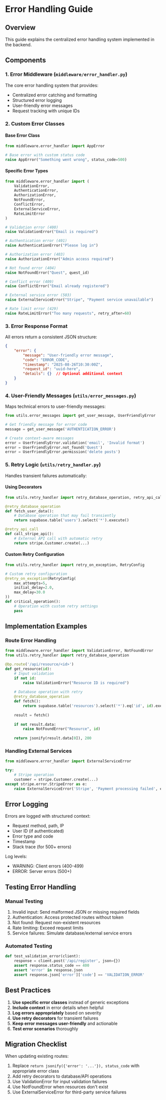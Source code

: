# Error Handling Guide

## Overview
This guide explains the centralized error handling system implemented in the backend.

## Components

### 1. Error Middleware (`middleware/error_handler.py`)
The core error handling system that provides:
- Centralized error catching and formatting
- Structured error logging
- User-friendly error messages
- Request tracking with unique IDs

### 2. Custom Error Classes

#### Base Error Class
```python
from middleware.error_handler import AppError

# Base error with custom status code
raise AppError("Something went wrong", status_code=500)
```

#### Specific Error Types
```python
from middleware.error_handler import (
    ValidationError,
    AuthenticationError, 
    AuthorizationError,
    NotFoundError,
    ConflictError,
    ExternalServiceError,
    RateLimitError
)

# Validation error (400)
raise ValidationError("Email is required")

# Authentication error (401)
raise AuthenticationError("Please log in")

# Authorization error (403)
raise AuthorizationError("Admin access required")

# Not found error (404)
raise NotFoundError("Quest", quest_id)

# Conflict error (409)
raise ConflictError("Email already registered")

# External service error (503)
raise ExternalServiceError("Stripe", "Payment service unavailable")

# Rate limit error (429)
raise RateLimitError("Too many requests", retry_after=60)
```

### 3. Error Response Format
All errors return a consistent JSON structure:
```json
{
    "error": {
        "message": "User-friendly error message",
        "code": "ERROR_CODE",
        "timestamp": "2025-08-26T10:30:00Z",
        "request_id": "uuid-here",
        "details": {}  // Optional additional context
    }
}
```

### 4. User-Friendly Messages (`utils/error_messages.py`)
Maps technical errors to user-friendly messages:
```python
from utils.error_messages import get_user_message, UserFriendlyError

# Get friendly message for error code
message = get_user_message('AUTHENTICATION_ERROR')

# Create context-aware messages
error = UserFriendlyError.validation('email', 'Invalid format')
error = UserFriendlyError.not_found('Quest')
error = UserFriendlyError.permission('delete posts')
```

### 5. Retry Logic (`utils/retry_handler.py`)
Handles transient failures automatically:

#### Using Decorators
```python
from utils.retry_handler import retry_database_operation, retry_api_call

@retry_database_operation
def fetch_user_data():
    # Database operation that may fail transiently
    return supabase.table('users').select('*').execute()

@retry_api_call
def call_stripe_api():
    # External API call with automatic retry
    return stripe.Customer.create(...)
```

#### Custom Retry Configuration
```python
from utils.retry_handler import retry_on_exception, RetryConfig

# Custom retry configuration
@retry_on_exception(RetryConfig(
    max_attempts=5,
    initial_delay=2.0,
    max_delay=30.0
))
def critical_operation():
    # Operation with custom retry settings
    pass
```

## Implementation Examples

### Route Error Handling
```python
from middleware.error_handler import ValidationError, NotFoundError
from utils.retry_handler import retry_database_operation

@bp.route('/api/resource/<id>')
def get_resource(id):
    # Input validation
    if not id:
        raise ValidationError("Resource ID is required")
    
    # Database operation with retry
    @retry_database_operation
    def fetch():
        return supabase.table('resources').select('*').eq('id', id).execute()
    
    result = fetch()
    
    if not result.data:
        raise NotFoundError("Resource", id)
    
    return jsonify(result.data[0]), 200
```

### Handling External Services
```python
from middleware.error_handler import ExternalServiceError

try:
    # Stripe operation
    customer = stripe.Customer.create(...)
except stripe.error.StripeError as e:
    raise ExternalServiceError('Stripe', 'Payment processing failed', e)
```

## Error Logging

Errors are logged with structured context:
- Request method, path, IP
- User ID (if authenticated)
- Error type and code
- Timestamp
- Stack trace (for 500+ errors)

Log levels:
- WARNING: Client errors (400-499)
- ERROR: Server errors (500+)

## Testing Error Handling

### Manual Testing
1. Invalid input: Send malformed JSON or missing required fields
2. Authentication: Access protected routes without token
3. Not found: Request non-existent resources
4. Rate limiting: Exceed request limits
5. Service failures: Simulate database/external service errors

### Automated Testing
```python
def test_validation_error(client):
    response = client.post('/api/register', json={})
    assert response.status_code == 400
    assert 'error' in response.json
    assert response.json['error']['code'] == 'VALIDATION_ERROR'
```

## Best Practices

1. **Use specific error classes** instead of generic exceptions
2. **Include context** in error details when helpful
3. **Log errors appropriately** based on severity
4. **Use retry decorators** for transient failures
5. **Keep error messages user-friendly** and actionable
6. **Test error scenarios** thoroughly

## Migration Checklist

When updating existing routes:
1. Replace `return jsonify({'error': '...'}), status_code` with appropriate error class
2. Add retry decorators to database/API operations
3. Use ValidationError for input validation failures
4. Use NotFoundError when resources don't exist
5. Use ExternalServiceError for third-party service failures
